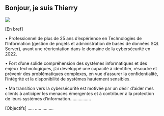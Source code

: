 ## Bonjour, je suis Thierry 
<a href="https://www.linkedin.com/in/thierrymatrat/"><img src="https://img.shields.io/badge/-Linkedin-0072b1?&style=for-the-badge&logo=linkedin&logoColor=white" /></a>


[En bref]

•	Professionnel de plus de 25 ans d’expérience en Technologies de l’Information (gestion de projets et administration de bases de données SQL Server), avant une réorientation dans le domaine de la cybersécurité en 2022.

•	Fort d’une solide compréhension des systèmes informatiques et des enjeux technologiques, j’ai développé une capacité à identifier, résoudre et prévenir des problématiques complexes, en vue d’assurer la confidentialité, l’intégrité et la disponibilité de systèmes hautement sensibles. 

•	Ma transition vers la cybersécurité est motivée par un désir d’aider mes clients à anticiper les menaces émergentes et à contribuer à la protection de leurs systèmes d’information.................

[Objectifs]
..... ..... .... ....

<!--
Here are some ideas to get you started:

- 🔭 I’m currently working on ...
- 🌱 I’m currently learning ...
- 👯 I’m looking to collaborate on ...
- 🤔 I’m looking for help with ...
- 💬 Ask me about ...
- 📫 How to reach me: ...
- 😄 Pronouns: ...
- ⚡ Fun fact: ...
-->

